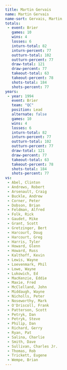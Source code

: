 ```yaml
---
title: Martin Gervais
name: Martin Gervais
name-sort: Gervais, Martin
totals:
 - event: Brier
   games: 10
   wins: 4
   losses: 6
   inturn-total: 82
   inturn-percent: 77
   outturn-total: 102
   outturn-percent: 77
   draw-total: 121
   draw-percent: 77
   takeout-total: 63
   takeout-percent: 78
   shots-total: 184
   shots-percent: 77
years:
 - year: 1994
   event: Brier
   team: "QC"
   position: Lead
   alternate: false
   games: 10
   wins: 4
   losses: 6
   inturn-total: 82
   inturn-percent: 77
   outturn-total: 102
   outturn-percent: 77
   draw-total: 121
   draw-percent: 77
   takeout-total: 63
   takeout-percent: 78
   shots-total: 184
   shots-percent: 77
vs:
 - Abel, Clinton
 - Andrews, Robert
 - Arsenault, Craig
 - Buckle, Andrew
 - Corner, Peter
 - Dobson, Brian
 - Feldman, Alfred
 - Folk, Rick
 - Gaudet, Mike
 - Grant, Scott
 - Gretzinger, Bert
 - Harcourt, Doug
 - Harcourt, Greg
 - Harris, Tyler
 - Howard, Glenn
 - Howard, Russ
 - Kalthoff, Kevin
 - Lewis, Wayne
 - Loevenmark, Phil
 - Lowe, Wayne
 - Lukowich, Ed
 - MacKenzie, Eddie
 - Maxie, Fred
 - McClelland, John
 - Middaugh, Wayne
 - Nicholls, Peter
 - Noseworthy, Mark
 - O'Driscoll, Frank
 - Patterson, Scott
 - Petryk, Dan
 - Petryk, Steve
 - Philip, Dan
 - Richard, Gerry
 - Ryan, Pat
 - Salina, Charlie
 - Smith, Dave
 - Sullivan, Charles Jr.
 - Thomas, Rob
 - Trickett, Eugene
 - Wempe, Brian
---
```

